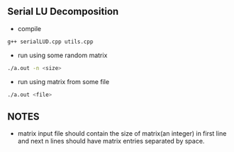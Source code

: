 ## Serial LU Decomposition

- compile

```bash
g++ serialLUD.cpp utils.cpp 
``` 

- run using some random matrix

```bash
./a.out -n <size>
```

- run using matrix from some file

```bash
./a.out <file>
```

## NOTES

- matrix input file should contain the size of matrix(an integer) in first line and next n lines should have matrix entries separated by space.